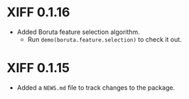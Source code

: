 # XIFF 0.1.16

* Added Boruta feature selection algorithm.
  * Run `demo(boruta.feature.selection)` to check it out.

# XIFF 0.1.15

* Added a `NEWS.md` file to track changes to the package.
